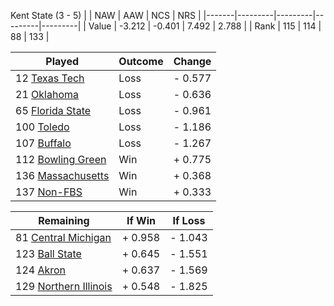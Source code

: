Kent State (3 - 5)
|       |   NAW   |   AAW   |   NCS   |   NRS   |
|-------|---------|---------|---------|---------|
| Value |  -3.212 |  -0.401 |   7.492 |   2.788 |
| Rank  |     115 |     114 |      88 |     133 |

| Played                    | Outcome    |  Change  |
|---------------------------|------------|----------|
|  12 [Texas Tech            ](TexasTech.md)| Loss       | -  0.577 |
|  21 [Oklahoma              ](Oklahoma.md)| Loss       | -  0.636 |
|  65 [Florida State         ](FloridaState.md)| Loss       | -  0.961 |
| 100 [Toledo                ](Toledo.md)| Loss       | -  1.186 |
| 107 [Buffalo               ](Buffalo.md)| Loss       | -  1.267 |
| 112 [Bowling Green         ](BowlingGreen.md)| Win        | +  0.775 |
| 136 [Massachusetts         ](Massachusetts.md)| Win        | +  0.368 |
| 137 [Non-FBS               ](NonFBS.md)| Win        | +  0.333 |

| Remaining                 |  If Win  |  If Loss |
|---------------------------|----------|----------|
|  81 [Central Michigan      ](CentralMichigan.md)| +  0.958 | -  1.043 |
| 123 [Ball State            ](BallState.md)| +  0.645 | -  1.551 |
| 124 [Akron                 ](Akron.md)| +  0.637 | -  1.569 |
| 129 [Northern Illinois     ](NorthernIllinois.md)| +  0.548 | -  1.825 |

